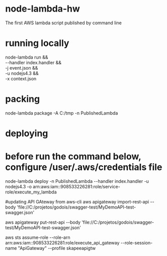 # node-lambda-hw
The first AWS lambda script published by command line

# running locally
node-lambda run && \
  --handler index.handler && \
  -j event.json && \
  -u nodejs4.3 && \
  -x context.json

# packing
node-lambda package -A C:/tmp -n PublishedLambda

# deploying
# before run the command below, configure /user/.aws/credentials file

node-lambda deploy -n PublishedLambda --handler index.handler -u nodejs4.3 -o arn:aws:iam::908533226281:role/service-role/execute_my_lambda

#updating API GAteway from aws-cli
aws apigateway import-rest-api --body 'file://C:/projetos/godois/swagger-test/MyDemoAPI-test-swagger.json'

aws apigateway put-rest-api --body 'file://C:/projetos/godois/swagger-test/MyDemoAPI-test-swagger.json'

aws sts assume-role --role-arn arn:aws:iam::908533226281:role/execute_api_gateway --role-session-name "ApiGateway" --profile skapeeapigtw
